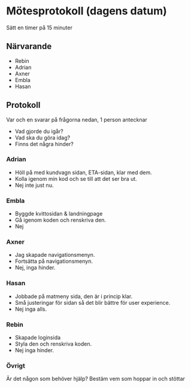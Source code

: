 # Mötesprotokoll (dagens datum)

Sätt en timer på 15 minuter

## Närvarande

- Rebin
- Adrian
- Axner
- Embla
- Hasan

## Protokoll

Var och en svarar på frågorna nedan, 1 person antecknar

- Vad gjorde du igår?
- Vad ska du göra idag?
- Finns det några hinder?

### Adrian

- Höll på med kundvagn sidan, ETA-sidan, klar med dem.
- Kolla igenom min kod och se till att det ser bra ut.
- Nej inte just nu.

### Embla

- Byggde kvittosidan & landningpage
- Gå igenom koden och renskriva den.
- Nej

### Axner

- Jag skapade navigationsmenyn.
- Fortsätta på navigationsmenyn.
- Nej, inga hinder.

### Hasan

- Jobbade på matmeny sida, den är i princip klar.
- Små justeringar för sidan så det blir bättre för user experience.
- Nej inga alls.

### Rebin

- Skapade loginsida
- Styla den och renskriva koden.
- Nej inga hinder.

### Övrigt

Är det någon som behöver hjälp? Bestäm vem som hoppar in och stöttar
